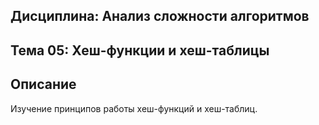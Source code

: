 ## **Дисциплина**: Анализ сложности алгоритмов
## Тема 05: Хеш-функции и хеш-таблицы
## Описание
Изучение принципов работы хеш-функций и хеш-таблиц.